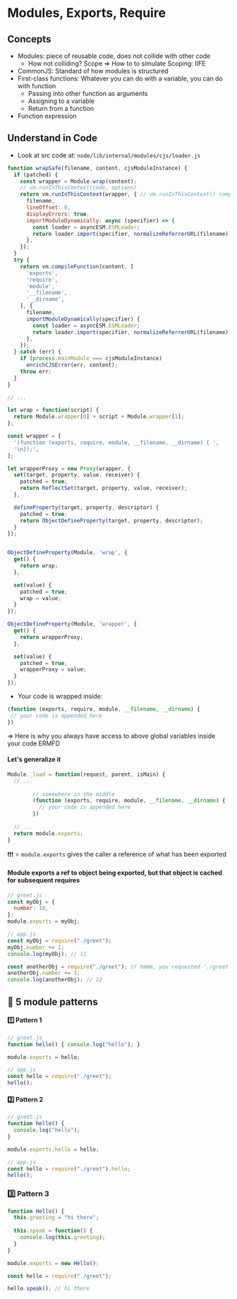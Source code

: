 # Modules, Exports, Require

## Concepts
- Modules: piece of reusable code, does not collide with other code
  - How not colliding? Scope => How to to simulate Scoping: IIFE
- CommonJS: Standard of how modules is structured
- First-class functions: Whatever you can do with a variable, you can do with function
  - Passing into other function as arguments
  - Assigning to a variable
  - Return from a function
- Function expression

## Understand in Code
* Look at src code at: `node/lib/internal/modules/cjs/loader.js`
```js
function wrapSafe(filename, content, cjsModuleInstance) {
  if (patched) {
    const wrapper = Module.wrap(content);
    // vm.runInThisContext(code, options)
    return vm.runInThisContext(wrapper, { // vm.runInThisContext() compiles code, runs it within the context of the current global and returns the result
      filename,
      lineOffset: 0,
      displayErrors: true,
      importModuleDynamically: async (specifier) => {
        const loader = asyncESM.ESMLoader;
        return loader.import(specifier, normalizeReferrerURL(filename));
      },
    });
  }
  try {
    return vm.compileFunction(content, [
      'exports',
      'require',
      'module',
      '__filename',
      '__dirname',
    ], {
      filename,
      importModuleDynamically(specifier) {
        const loader = asyncESM.ESMLoader;
        return loader.import(specifier, normalizeReferrerURL(filename));
      },
    });
  } catch (err) {
    if (process.mainModule === cjsModuleInstance)
      enrichCJSError(err, content);
    throw err;
  }
}

// ...

let wrap = function(script) {
  return Module.wrapper[0] + script + Module.wrapper[1];
};

const wrapper = [
  '(function (exports, require, module, __filename, __dirname) { ',
  '\n});',
];

let wrapperProxy = new Proxy(wrapper, {
  set(target, property, value, receiver) {
    patched = true;
    return ReflectSet(target, property, value, receiver);
  },

  defineProperty(target, property, descriptor) {
    patched = true;
    return ObjectDefineProperty(target, property, descriptor);
  }
});


ObjectDefineProperty(Module, 'wrap', {
  get() {
    return wrap;
  },

  set(value) {
    patched = true;
    wrap = value;
  }
});

ObjectDefineProperty(Module, 'wrapper', {
  get() {
    return wrapperProxy;
  },

  set(value) {
    patched = true;
    wrapperProxy = value;
  }
});
```

* Your code is wrapped inside:
```js
(function (exports, require, module, __filename, __dirname) {
 // your code is appended here
})
```
=> Here is why you always have access to above global variables inside your code ERMFD

#### Let's generalize it
```js
Module._load = function(request, parent, isMain) {
  // ...
  
        // somewhere in the middle
        (function (exports, require, module, __filename, __dirname) {
          // your code is appended here
        })
  
  // ...
  return module.exports;
}
```
❗❗❗ ⭐ `module.exports` gives the caller a reference of what has been exported

#### Module exports a ref to object being exported, but that object is cached for subsequent requires
```js
// greet.js
const myObj = {
  number: 10,
};
module.exports = myObj;

// app.js
const myObj = require("./greet");
myObj.number += 1;
console.log(myObj); // 11

const anotherObj = require("./greet"); // hmmm, you requested './greet' once before, i cached it, i'll give it back to you
anotherObj.number += 1;
console.log(anotherObj); // 12
```

## 🧠 5 module patterns

#### :one: Pattern 1
```js
// greet.js
function hello() { console.log("hello"); }

module.exports = hello;

// app.js
const hello = require("./greet");
hello();
```

#### :two: Pattern 2
```js
// greet.js
function hello() {
  console.log("hello");
}

module.exports.hello = hello;

// app.js
const hello = require("./greet").hello;
hello();
```

### :three: Pattern 3
```js
function Hello() {
  this.greeting = "hi there";
  
  this.speak = function() {
    console.log(this.greeting);
  }
}

module.exports = new Hello();
```

```js
const hello = require("./greet");

hello.speak(); // hi there
```
